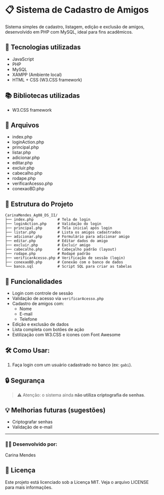 # 📋 Sistema de Cadastro de Amigos
Sistema simples de cadastro, listagem, edição e exclusão de amigos, desenvolvido em PHP com MySQL, ideal para fins acadêmicos.

## 🚀 Tecnologias utilizadas
- JavaScript
- PHP 
- MySQL 
- XAMPP (Ambiente local)
- HTML + CSS (W3.CSS framework)

## 📚 Bibliotecas utilizadas
- W3.CSS framework

## 📂 Arquivos
- index.php
- loginAction.php
- principal.php
- listar.php
- adicionar.php
- editar.php
- excluir.php
- cabecalho.php
- rodape.php
- verificarAcesso.php
- conexaoBD.php

## 📂 Estrutura do Projeto

```
CarinaMendes_Ag08_DS_II/ 
├── index.php           # Tela de login 
├── loginAction.php     # Validação do login 
├── principal.php       # Tela inicial após login 
├── listar.php          # Lista os amigos cadastrados 
├── adicionar.php       # Formulário para adicionar amigo 
├── editar.php          # Editar dados do amigo 
├── excluir.php         # Excluir amigo 
├── cabecalho.php       # Cabeçalho padrão (layout) 
├── rodape.php          # Rodapé padrão 
├── verificarAcesso.php # Verificação de sessão (login) 
├── conexaoBD.php       # Conexão com o banco de dados 
└── banco.sql           # Script SQL para criar as tabelas
```

## 🧠 Funcionalidades
- Login com controle de sessão
- Validação de acesso via `verificarAcesso.php`
- Cadastro de amigos com:
  - Nome
  - E-mail
  - Telefone
- Edição e exclusão de dados
- Lista completa com botões de ação
- Estilização com W3.CSS e ícones com Font Awesome

## 🛠️ Como Usar:
1. Faça login com um usuário cadastrado no banco (ex: `gabi`).

## 🔒 Segurança
> ⚠️ Atenção: o sistema ainda **não utiliza criptografia de senhas**. 

## 💡 Melhorias futuras (sugestões)
- Criptografar senhas
- Validação de e-mail 

---

### 👩‍💻 Desenvolvido por:
Carina Mendes


## 📄 Licença
Este projeto está licenciado sob a Licença MIT. Veja o arquivo LICENSE para mais informações.
